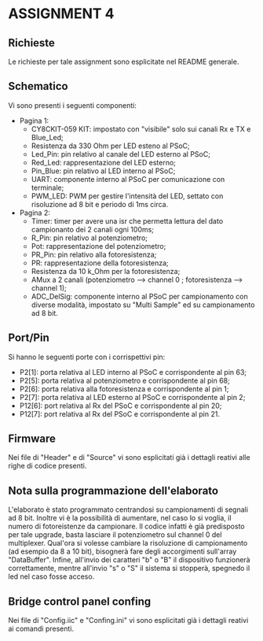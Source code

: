 # ASSIGNMENT 4
## Richieste
Le richieste per tale assignment sono esplicitate nel README generale.


## Schematico
Vi sono presenti i seguenti componenti:
- Pagina 1:
	- CY8CKIT-059 KIT: impostato con "visibile" solo sui canali Rx e TX e Blue_Led;
	- Resistenza da 330 Ohm per LED esteno al PSoC;
	- Led_Pin: pin relativo al canale del LED esterno al PSoC;
	- Red_Led: rappresentazione del LED esterno;
	- Pin_Blue: pin relativo al LED interno al PSoC;
	- UART: componente interno al PSoC per comunicazione con terminale;
	- PWM_LED: PWM per gestire l'intensità del LED, settato con risoluzione ad 8 bit e periodo di 1ms circa.
- Pagina 2:
	- Timer: timer per avere una isr che permetta lettura del dato campionanto dei 2 canali ogni 100ms;
	- R_Pin: pin relativo al potenziometro;
	- Pot: rappresentazione del potenziometro;
	- PR_Pin: pin relativo alla fotoresistenza;
	- PR: rappresentazione della fotoresistenza;
	- Resistenza da 10 k_Ohm per la fotoresistenza;
	- AMux a 2 canali (potenziometro --> channel 0 ; fotoresistenza --> channel 1);
	- ADC_DelSig: componente interno al PSoC per campionamento con diverse modalità, impostato su "Multi Sample" ed su
			   campionamento ad 8 bit.


## Port/Pin
Si hanno le seguenti porte con i corrispettivi pin:
- P2[1]: porta relativa al LED interno al PSoC e corrispondente al pin 63;
- P2[5]: porta relativa al potenziometro e corrispondente al pin 68;
- P2[6]: porta relativa alla fotoresistenza e corrispondente al pin 1;
- P2[7]: porta relativa al LED esterno al PSoC e corrispondente al pin 2;
- P12[6]: port relativa al Rx del PSoC e corrispondente al pin 20;
- P12[7]: port relativa al Rx del PSoC e corrispondente al pin 21.


## Firmware
Nei file di "Header" e di "Source" vi sono esplicitati già i dettagli reativi alle righe di codice presenti.


## Nota sulla programmazione dell'elaborato
L'elaborato è stato programmato centrandosi su campionamenti di segnali ad 8 bit. Inoltre vi è la possibilità di aumentare,
nel caso lo si voglia, il numero di fotoreistenze da campionare. Il codice infatti è già predisposto per tale upgrade, basta
lasciare il potenziometro sul channel 0 del multiplexer. Qual'ora si volesse cambiare la risoluzione di campionamento (ad
esempio da 8 a 10 bit), bisognerà fare degli accorgimenti sull'array "DataBuffer".
Infine, all'invio dei caratteri "b" o "B" il dispositivo funzionerà correttamente, mentre all'invio "s" o "S" il sistema
si stopperà, spegnedo il led nel caso fosse acceso.


## Bridge control panel confing
Nei file di "Config.iic" e "Confing.ini" vi sono esplicitati già i dettagli reativi ai comandi presenti.

